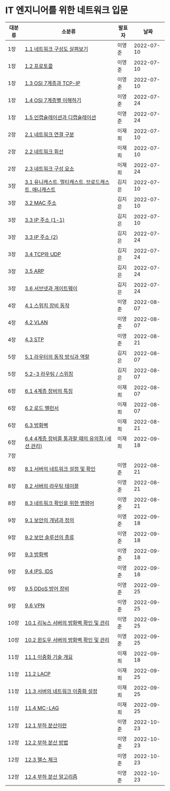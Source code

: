 # IT 엔지니어를 위한 네트워크 입문

| 대분류 | 소분류                                                                                                                       | 발표자 | 날짜       |
| ------ | ---------------------------------------------------------------------------------------------------------------------------- | ------ | ---------- |
| 1장    | [1.1 네트워크 구성도 살펴보기](01장/1.1%20네트워크%20구성도%20살펴보기.md)                                                   | 이영준 | 2022-07-10 |
| 1장    | [1.2 프로토콜](01장/1.2%20프로토콜.md)                                                                                       | 이영준 | 2022-07-10 |
| 1장    | [1.3 OSI 7계층과 TCP-IP](01장/1.3%20OSI%207계층과%20TCP-IP.md)                                                               | 이영준 | 2022-07-10 |
| 1장    | [1.4 OSI 7계층별 이해하기](01장/1.4%20OSI%207계층별%20이해하기.md)                                                           | 이영준 | 2022-07-24 |
| 1장    | [1.5 인캡슐레이션과 디캡슐레이션](01장/1.5%20인캡슐레이션과%20디캡슐레이션.md)                                               | 이영준 | 2022-07-24 |
| 2장    | [2.1 네트워크 연결 구분](02장/2.1%20네트워크%20연결%20구분.md)                                                               | 이재희 | 2022-07-10 |
| 2장    | [2.2 네트워크 회선](02장/2.2%20네트워크%20회선.md)                                                                           | 이재희 | 2022-07-10 |
| 2장    | [2.3 네트워크 구성 요소](02장/2.3%20네트워크%20구성%20요소.md)                                                               | 이재희 | 2022-07-24 |
| 3장    | [3.1 유니캐스트, 멀티캐스트, 브로드캐스트, 애니캐스트](03장/3.1%20유니캐스트,%20멀티캐스트,%20브로드캐스트,%20애니캐스트.md) | 김지은 | 2022-07-10 |
| 3장    | [3.2 MAC 주소](03장/3.2%20MAC%20주소.md)                                                                                     | 김지은 | 2022-07-10 |
| 3장    | [3.3 IP 주소 (1-1)](03장/3.3%20IP%20주소%20(1-1).md)                                                                         | 김지은 | 2022-07-10 |
| 3장    | [3.3 IP 주소 (2)](03장/3.3%20IP%20주소%20(2).md)                                                                             | 김지은 | 2022-07-24 |
| 3장    | [3.4 TCP와 UDP](03장/3.4%20TCP와%20UDP.md)                                                                                   | 김지은 | 2022-07-24 |
| 3장    | [3.5 ARP](03장/3.5%20ARP.md)                                                                                                 | 김지은 | 2022-07-24 |
| 3장    | [3.6 서브넷과 게이트웨이](03장/3.6%20서브넷과%20게이트웨이.md)                                                               | 김지은 | 2022-07-24 |
| 4장    | [4.1 스위치 장비 동작](04장/4.1%20스위치%20장비%20동작.md)                                                                   | 이영준 | 2022-08-07 |
| 4장    | [4.2 VLAN](04장/4.2%20VLAN.md)                                                                                               | 이영준 | 2022-08-07 |
| 4장    | [4.3 STP](04장/4.3%20STP.md)                                                                                                 | 이영준 | 2022-08-21 |
| 5장    | [5.1 라우터의 동작 방식과 역할](05장/5.1%20라우터의%20동작%20방식과%20역할.md)                                               | 김지은 | 2022-08-07 |
| 5장    | [5.2-3 라우팅 / 스위칭](05장/5.2-3%20라우팅%20-%20스위칭.md)                                                                 | 김지은 | 2022-08-07 |
| 6장    | [6.1 4계층 장비의 특징](06장/6.1%204계층%20장비의%20특징.md)                                                                 | 이재희 | 2022-08-07 |
| 6장    | [6.2 로드 밸런서](06장/6.2%20로드%20밸런서.md)                                                                               | 이재희 | 2022-08-07 |
| 6장    | [6.3 방화벽](06장/6.3%20방화벽.md)                                                                                           | 이재희 | 2022-08-21 |
| 6장    | [6.4 4계층 장비를 통과할 때의 유의점 (세션 관리)](06장/6.4%204계층%20장비를%20통과할%20때의%20유의점%20(세션%20관리).md)     | 이재희 | 2022-09-18 |
| 7장    |                                                                                                                              |        |            |
| 8장    | [8.1 서버의 네트워크 설정 및 확인](08장/8.1%20서버의%20네트워크%20설정%20및%20확인.md)                                       | 이영준 | 2022-08-21 |
| 8장    | [8.2 서버의 라우팅 테이블](08장/8.2%20서버의%20라우팅%20테이블.md)                                                           | 이영준 | 2022-08-21 |
| 8장    | [8.3 네트워크 확인을 위한 명령어](08장/8.3%20네트워크%20확인을%20위한%20명령어.md)                                           | 이영준 | 2022-08-21 |
| 9장    | [9.1 보안의 개념과 정의](09장/9.1%20보안의%20개념과%20정의.md)                                                               | 이영준 | 2022-09-18 |
| 9장    | [9.2 보안 솔루션의 종류](09장/9.2%20보안%20솔루션의%20종류.md)                                                               | 이영준 | 2022-09-18 |
| 9장    | [9.3 방화벽](09장/9.3%20방화벽.md)                                                                                           | 이영준 | 2022-09-18 |
| 9장    | [9.4 IPS, IDS](09장/9.4%20IPS,%20IDS.md)                                                                                     | 이영준 | 2022-09-18 |
| 9장    | [9.5 DDoS 방어 장비](09장/9.5%20DDoS%20방어%20장비.md)                                                                       | 이영준 | 2022-09-25 |
| 9장    | [9.6 VPN](09장/9.6%20VPN.md)                                                                                                 | 이영준 | 2022-09-25 |
| 10장   | [10.1 리눅스 서버의 방화벽 확인 및 관리](10장/10.1%20리눅스%20서버의%20방화벽%20확인%20및%20관리.md)                         | 이영준 | 2022-09-25 |
| 10장   | [10.2 윈도우 서버의 방화벽 확인 및 관리](10장/10.2%20윈도우%20서버의%20방화벽%20확인%20및%20관리.md)                         | 이영준 | 2022-09-25 |
| 11장   | [11.1 이중화 기술 개요](11장/11.1%20이중화%20기술%20개요.md)                                                                 | 이재희 | 2022-09-18 |
| 11장   | [11.2 LACP](11장/11.2%20LACP.md)                                                                                             | 이재희 | 2022-09-25 |
| 11장   | [11.3 서버의 네트워크 이중화 설정](11장/11.3%20서버의%20네트워크%20이중화%20설정.md)                                         | 이재희 | 2022-09-25 |
| 11장   | [11.4 MC-LAG](11장/11.4%20MC-LAG.md)                                                                                         | 이재희 | 2022-09-25 |
| 12장   | [12.1 부하 분산이란](12장/12.1%20부하%20분산이란.md)                                                                         | 이영준 | 2022-10-23 |
| 12장   | [12.2 부하 분산 방법](12장/12.2%20부하%20분산%20방법.md)                                                                     | 이영준 | 2022-10-23 |
| 12장   | [12.3 헬스 체크](12장/12.3%20헬스%20체크.md)                                                                                 | 이영준 | 2022-10-23 |
| 12장   | [12.4 부하 분산 알고리즘](12장/12.4%20부하%20분산%20알고리즘.md)                                                             | 이영준 | 2022-10-23 |
